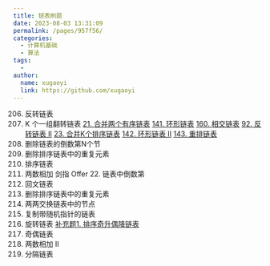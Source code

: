```yaml
---
title: 链表刷题
date: 2023-08-03 13:31:09
permalink: /pages/957f56/
categories:
  - 计算机基础
  - 算法
tags:
  - 
author: 
  name: xugaoyi
  link: https://github.com/xugaoyi
---
```

206. 反转链表
25. K 个一组翻转链表
[21. 合并两个有序链表](https://leetcode.cn/problems/merge-two-sorted-lists/)
[141. 环形链表](https://leetcode.cn/problems/linked-list-cycle/)
[160. 相交链表](https://leetcode.cn/problems/3u1WK4/)
[92. 反转链表 II](https://leetcode.cn/problems/reverse-linked-list-ii/)
[23. 合并K个排序链表](https://leetcode.cn/problems/vvXgSW/description/)
[142. 环形链表 II](https://leetcode.cn/problems/linked-list-cycle-ii/)
[143. 重排链表](https://leetcode.cn/problems/LGjMqU/)
19. 删除链表的倒数第N个节
82. 删除排序链表中的重复元素
148. 排序链表
2. 两数相加
剑指 Offer 22. 链表中倒数第
234. 回文链表
83. 删除排序链表中的重复元素
24. 两两交换链表中的节点
138. 复制带随机指针的链表
61. 旋转链表
[补充题1. 排序奇升偶降链表](https://www.nowcoder.com/practice/3a188e9c06ce4844b031713b82784a2a?tpId=117&tqId=39396&ru=/exam/oj)
328. 奇偶链表
445. 两数相加 II
86. 分隔链表







